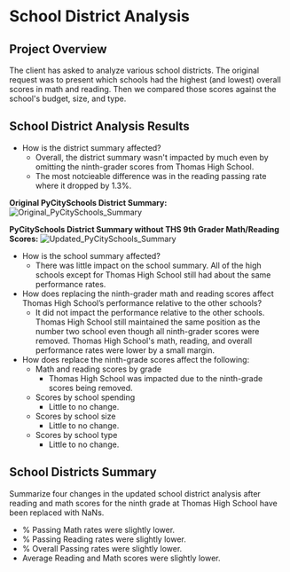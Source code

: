 # School District Analysis

## Project Overview
The client has asked to analyze various school districts. The original request was to present which schools had the highest (and lowest) overall scores in math and reading. Then we compared those scores against the school's budget, size, and type. 
 
## School District Analysis Results
- How is the district summary affected?
  - Overall, the district summary wasn't impacted by much even by omitting the ninth-grader scores from Thomas High School.
  - The most notcieable difference was in the reading passing rate where it dropped by 1.3%.

**Original PyCitySchools District Summary:**
![Original_PyCitySchools_Summary](https://user-images.githubusercontent.com/44425379/150736760-0f15e234-5f1e-472c-9cba-977766e14f6b.png)

**PyCitySchools District Summary without THS 9th Grader Math/Reading Scores:**
![Updated_PyCitySchools_Summary](https://user-images.githubusercontent.com/44425379/150736804-5a115c80-8aa0-4b96-9587-ada9c70b1918.png)

- How is the school summary affected?
  - There was little impact on the school summary. All of the high schools except for Thomas High School still had about the same performance rates. 
- How does replacing the ninth-grader math and reading scores affect Thomas High School’s performance relative to the other schools?
  - It did not impact the performance relative to the other schools. Thomas High School still maintained the same position as the number two school even though all ninth-grader scores were removed. Thomas High School's math, reading, and overall performance rates were lower by a small margin.  
- How does replace the ninth-grade scores affect the following:
  - Math and reading scores by grade
    - Thomas High School was impacted due to the ninth-grade scores being removed.  
  - Scores by school spending
    - Little to no change.
  - Scores by school size
    - Little to no change.
  - Scores by school type
    - Little to no change.
  
## School Districts Summary
Summarize four changes in the updated school district analysis after reading and math scores for the ninth grade at Thomas High School have been replaced with NaNs.
-  % Passing Math rates were slightly lower.
-  % Passing Reading rates were slightly lower.
-  % Overall Passing rates were slightly lower.
-  Average Reading and Math scores were slightly lower.
